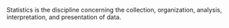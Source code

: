 Statistics is the discipline concerning the collection, organization, analysis, interpretation, and presentation of data.